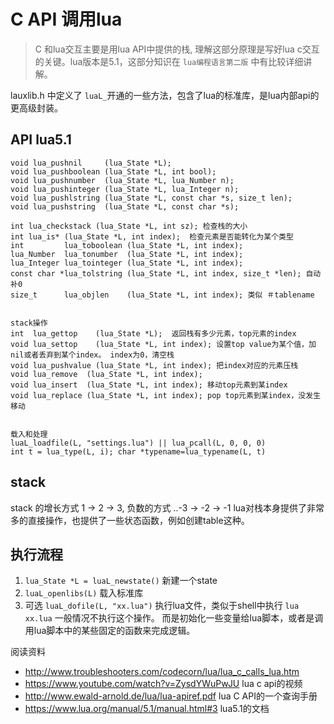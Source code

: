C API 调用lua
=============

> C 和lua交互主要是用lua API中提供的栈, 理解这部分原理是写好lua c交互的关键。lua版本是5.1，这部分知识在 `lua编程语言第二版` 中有比较详细讲解。

lauxlib.h 中定义了 `luaL_`开通的一些方法，包含了lua的标准库，是lua内部api的更高级封装。



## API lua5.1

```
void lua_pushnil     (lua_State *L);
void lua_pushboolean (lua_State *L, int bool);
void lua_pushnumber  (lua_State *L, lua_Number n);
void lua_pushinteger (lua_State *L, lua_Integer n);
void lua_pushlstring (lua_State *L, const char *s, size_t len);
void lua_pushstring  (lua_State *L, const char *s);

int lua_checkstack (lua_State *L, int sz); 检查栈的大小
int lua_is* (lua_State *L, int index);  检查元素是否能转化为某个类型
int         lua_toboolean (lua_State *L, int index);
lua_Number  lua_tonumber  (lua_State *L, int index);
lua_Integer lua_tointeger (lua_State *L, int index);
const char *lua_tolstring (lua_State *L, int index, size_t *len); 自动补0
size_t      lua_objlen    (lua_State *L, int index); 类似 ＃tablename


stack操作
int  lua_gettop    (lua_State *L);  返回栈有多少元素，top元素的index
void lua_settop    (lua_State *L, int index); 设置top value为某个值，加nil或者丢弃到某个index。 index为0，清空栈
void lua_pushvalue (lua_State *L, int index); 把index对应的元素压栈
void lua_remove  (lua_State *L, int index);
void lua_insert  (lua_State *L, int index); 移动top元素到某index
void lua_replace (lua_State *L, int index); pop top元素到某index，没发生移动


载入和处理
luaL_loadfile(L, "settings.lua") || lua_pcall(L, 0, 0, 0)
int t = lua_type(L, i); char *typename=lua_typename(L, t)
```

## stack

stack 的增长方式 1 -> 2 -> 3, 负数的方式 ..-3 -> -2 -> -1
lua对栈本身提供了非常多的直接操作，也提供了一些状态函数，例如创建table这种。

## 执行流程

1. `lua_State *L = luaL_newstate()` 新建一个state
2. `luaL_openlibs(L)` 载入标准库
3. 可选 `luaL_dofile(L, "xx.lua")` 执行lua文件，类似于shell中执行 `lua xx.lua` 一般情况不执行这个操作。 而是初始化一些变量给lua脚本，或者是调用lua脚本中的某些固定的函数来完成逻辑。



阅读资料

* http://www.troubleshooters.com/codecorn/lua/lua_c_calls_lua.htm
* https://www.youtube.com/watch?v=ZysdYWuPwJU lua c api的视频
* http://www.ewald-arnold.de/lua/lua-apiref.pdf  lua C API的一个查询手册
* https://www.lua.org/manual/5.1/manual.html#3  lua5.1的文档

